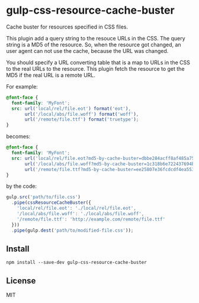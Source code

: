 gulp-css-resource-cache-buster
==============================

Cache buster for resources specified in CSS files.

This plugin add a query string to the resouce URLs in the CSS.
The query string is a MD5 of the resource. So, when the resource got changed,
an user agent can not use the cache, because the URL was changed.

You should specify a URL converting table that is a map to URLs in the CSS to
the real URLs to the resource. This plugin fetch the resource to get the MD5
if the real URL is a remote URL.

For example:

```css
@font-face {
  font-family: 'MyFont';
  src: url('local/rel/file.eot') format('eot'),
       url('/local/abs/file.woff') format('woff'),
       url('/remote/file.ttf') format('truetype');
}
```

becomes:

```css
@font-face {
  font-family: 'MyFont';
  src: url('local/rel/file.eot?md5-by-cache-buster=dbbe284acff8af485a7513fc14d8cabd') format('eot'),
       url('/local/abs/file.woff?md5-by-cache-buster=1c318b6e722437694bba4bed80aff46f') format('woff'),
       url('/remote/file.ttf?md5-by-cache-buster=ee25807e36fcdcdf4ea55311f15e3f66') format('truetype');
}
```

by the code:

```javascript
gulp.src('path/to/file.css')
  .pipe(cssResourceCacheBuster({
    'local/rel/file.eot': './local/rel/file.eot',
    '/local/abs/file.woff': './local/abs/file.woff',
    '/remote/file.ttf': 'http://example.com/remote/file.ttf'
  }))
  .pipe(gulp.dest('path/to/modified-file.css'));
```

Install
-------

```shell
npm install --save-dev gulp-css-resource-cache-buster
```


License
-------

MIT
